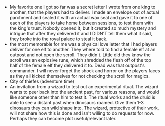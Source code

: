 - My favorite one I got so far was a secret letter I wrote from one king to another, that the players had to deliver. I made an envelope out of actual parchment and sealed it with an actual wax seal and gave it to one of each of the players to take home between sessions, to test them with the king's trust. Nobody opened it, but it created so much mystery and intrigue that after they delivered it and I DIDN'T tell them what it said, they broke into the royal palace to steal it back.
- the most memorable for me was a physical love letter that I had players deliver for one elf to another. They where told to find a female elf at an outpost and not open the scroll. They didn't.
  Little did they know the scroll was an explosive rune, which shredded the flesh off of the top half of the female elf they delivered it to. Dead was that outpost's commander.
  I will never forget the shock and horror on the players faces as they all kicked themselves for not checking the scroll for magics.
- City of thiefes (adventure time)
- An invitation from a wizard to test out an experimental ritual. The wizard wants to peer back into the ancient past, for various reasons, and would like someone other than him to test it.
  The ritual works and the druid is able to see a distant past when dinosaurs roamed. Give them 1-3 dinosaurs they can wild shape into.
  The wizard, protective of their work, will not share how this is done and isn't willing to do requests for now. Perhaps they can become plot useful/relevant later.
